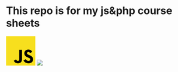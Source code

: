 <h1>This repo is for my js&php course sheets</h1>
<div>
<img src="https://raw.githubusercontent.com/jordanpapaleo/web-logos/master/logos/javascript.svg" style="height:80px">
<img src="https://th.bing.com/th/id/R.be8d9eedd771ac8a2ecced0e087a760b?rik=KcSTJpDs6FEK8w&pid=ImgRaw&r=0" style="height:80px">
</div>
